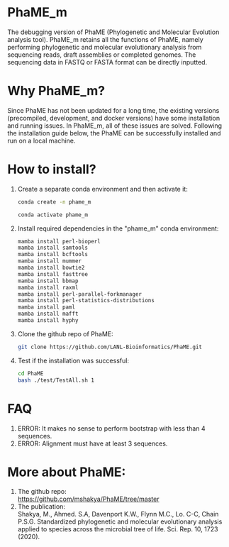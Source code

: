 # PhaME_m
The debugging version of PhaME (Phylogenetic and Molecular Evolution analysis tool). PhaME_m retains all the functions of PhaME, namely performing phylogenetic and molecular evolutionary analysis from sequencing reads, draft assemblies or completed genomes. The sequencing data in FASTQ or FASTA format can be directly inputted. 

# Why PhaME_m?
Since PhaME has not been updated for a long time, the existing versions (precompiled, development, and docker versions) have some installation and running issues. In PhaME_m, all of these issues are solved. Following the installation guide below, the PhaME can be successfully installed and run on a local machine. 

# How to install?
1. Create a separate conda environment and then activate it:
   ```bash
   conda create -n phame_m
   ```
   ```bash
   conda activate phame_m
   ```
2. Install required dependencies in the "phame_m" conda environment:
   ```bash
   mamba install perl-bioperl
   mamba install samtools
   mamba install bcftools
   mamba install mummer
   mamba install bowtie2
   mamba install fasttree
   mamba install bbmap
   mamba install raxml
   mamba install perl-parallel-forkmanager
   mamba install perl-statistics-distributions
   mamba install paml
   mamba install mafft
   mamba install hyphy
   ```
3. Clone the github repo of PhaME:
   ```bash
   git clone https://github.com/LANL-Bioinformatics/PhaME.git
   ```
5. Test if the installation was successful:
   ```bash
   cd PhaME
   bash ./test/TestAll.sh 1
   ```
# FAQ
1. ERROR: It makes no sense to perform bootstrap with less than 4 sequences.
2. ERROR: Alignment must have at least 3 sequences.

# More about PhaME:
1. The github repo:    
   https://github.com/mshakya/PhaME/tree/master
3. The publication:   
   Shakya, M., Ahmed. S.A, Davenport K.W., Flynn M.C., Lo. C-C, Chain P.S.G. Standardized phylogenetic and molecular evolutionary analysis applied to species across the 
   microbial tree of life. Sci. Rep. 10, 1723 (2020).
